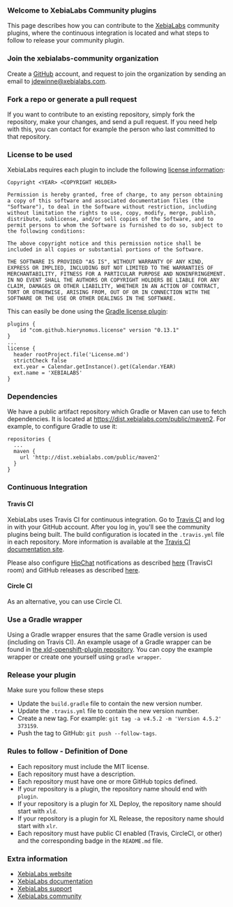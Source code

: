 ### Welcome to XebiaLabs Community plugins
This page describes how you can contribute to the [XebiaLabs](https://xebialabs.com/) community plugins, where the continuous integration is located and what steps to follow to release your community plugin.

### Join the xebialabs-community organization
Create a [GitHub](https://github.com/join) account, and request to join the organization by sending an email to jdewinne@xebialabs.com.

### Fork a repo or generate a pull request
If you want to contribute to an existing repository, simply fork the repository, make your changes, and send a pull request.
If you need help with this, you can contact for example the person who last committed to that repository.

### License to be used
XebiaLabs requires each plugin to include the following [license information](https://opensource.org/licenses/MIT):

```
Copyright <YEAR> <COPYRIGHT HOLDER>

Permission is hereby granted, free of charge, to any person obtaining a copy of this software and associated documentation files (the "Software"), to deal in the Software without restriction, including without limitation the rights to use, copy, modify, merge, publish, distribute, sublicense, and/or sell copies of the Software, and to permit persons to whom the Software is furnished to do so, subject to the following conditions:

The above copyright notice and this permission notice shall be included in all copies or substantial portions of the Software.

THE SOFTWARE IS PROVIDED "AS IS", WITHOUT WARRANTY OF ANY KIND, EXPRESS OR IMPLIED, INCLUDING BUT NOT LIMITED TO THE WARRANTIES OF MERCHANTABILITY, FITNESS FOR A PARTICULAR PURPOSE AND NONINFRINGEMENT. IN NO EVENT SHALL THE AUTHORS OR COPYRIGHT HOLDERS BE LIABLE FOR ANY CLAIM, DAMAGES OR OTHER LIABILITY, WHETHER IN AN ACTION OF CONTRACT, TORT OR OTHERWISE, ARISING FROM, OUT OF OR IN CONNECTION WITH THE SOFTWARE OR THE USE OR OTHER DEALINGS IN THE SOFTWARE.
```

This can easily be done using the [Gradle license plugin](https://github.com/hierynomus/license-gradle-plugin):

```
plugins {
    id "com.github.hierynomus.license" version "0.13.1"
}
...
license {
  header rootProject.file('License.md')
  strictCheck false
  ext.year = Calendar.getInstance().get(Calendar.YEAR)
  ext.name = 'XEBIALABS'
}
```

### Dependencies
We have a public artifact repository which Gradle or Maven can use to fetch dependencies. It is located at <a href="https://dist.xebialabs.com/public/maven2">https://dist.xebialabs.com/public/maven2</a>. For example, to configure Gradle to use it:

```
repositories {
  ...
  maven {
    url 'http://dist.xebialabs.com/public/maven2'
  }
}
```

### Continuous Integration
#### Travis CI
XebiaLabs uses Travis CI for continuous integration. Go to [Travis CI](https://travis-ci.org) and log in with your GitHub account. After you log in, you'll see the community plugins being built. The build configuration is located in the `.travis.yml` file in each repository. More information is available at the [Travis CI documentation site](http://docs.travis-ci.com/).

Please also configure [HipChat](https://hipchat.com/) notifications as described [here](http://docs.travis-ci.com/user/notifications/#HipChat-notification) (TravisCI room) and GitHub releases as described [here](http://docs.travis-ci.com/user/deployment/releases/).

#### Circle CI
As an alternative, you can use Circle CI.

### Use a Gradle wrapper
Using a Gradle wrapper ensures that the same Gradle version is used (including on Travis CI). An example usage of a Gradle wrapper can be found in [the xld-openshift-plugin repository](https://github.com/xebialabs-community/xld-openshift-plugin). You can copy the example wrapper or create one yourself using `gradle wrapper`.

### Release your plugin
Make sure you follow these steps

* Update the `build.gradle` file to contain the new version number.
* Update the `.travis.yml` file to contain the new version number.
* Create a new tag. For example: `git tag -a v4.5.2 -m 'Version 4.5.2' 373159`.
* Push the tag to GitHub: `git push --follow-tags`.

### Rules to follow - Definition of Done

* Each repository must include the MIT license.
* Each repository must have a description.
* Each repository must have one or more GitHub topics defined.
* If your repository is a plugin, the repository name should end with `plugin`.
* If your repository is a plugin for XL Deploy, the repository name should start with `xld`.
* If your repository is a plugin for XL Release, the repository name should start with `xlr`.
* Each repository must have public CI enabled (Travis, CircleCI, or other) and the corresponding badge in the `README.md` file.

### Extra information

* [XebiaLabs website](https://xebialabs.com/)
* [XebiaLabs documentation](https://docs.xebialabs.com/)
* [XebiaLabs support](https://support.xebialabs.com)
* [XebiaLabs community](https://github.com/xebialabs-community)
